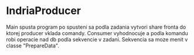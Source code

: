 # IndriaProducer
Main spusta program po spusteni sa podla zadania vytvori share fronta  do ktorej producer vklada  comandy. 
Consumer  vyhodnocuje a podla komandu  robi operacie nad db podla sekvencie v zadani. 
Sekvencia sa moze menit v classe "PrepareData". 
